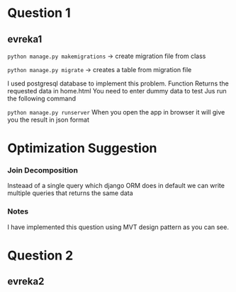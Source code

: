 # Question 1 
## evreka1

`python manage.py makemigrations` -> create migration file from class

`python manage.py migrate` -> creates a table from migration file

I used postgresql database to implement this problem.
Function Returns the requested data in home.html
You need to enter dummy data to test
Jus run the following command

`python manage.py runserver`
When you open the app in browser it will give you the result in json format

# Optimization Suggestion
### Join Decomposition
Insteaad of a single query which django ORM does in default we can write multiple queries that returns the same data 
### Notes
I have implemented this question using MVT design pattern as you can see.

# Question 2
## evreka2




